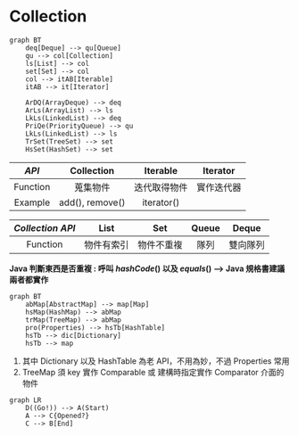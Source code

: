# Collection

```mermaid
graph BT
    deq[Deque] --> qu[Queue]
    qu --> col[Collection]
    ls[List] --> col
    set[Set] --> col
    col --> itAB[Iterable]
    itAB --> it[Iterator]

    ArDQ(ArrayDeque) --> deq
    ArLs(ArrayList) --> ls
    LkLs(LinkedList) --> deq
    PriQe(PriorityQueue) --> qu
    LkLs(LinkedList) --> ls
    TrSet(TreeSet) --> set
    HsSet(HashSet) --> set
```

*API*|Collection|Iterable|Iterator
:-:|:-:|:-:|:-:
Function|蒐集物件|迭代取得物件|實作迭代器
Example|add(), remove()|iterator()|

*Collection API*|List|Set|Queue|Deque
:-:|:-:|:-:|:-:|:-:
Function|物件有索引|物件不重複|隊列|雙向隊列

**Java 判斷東西是否重複 : 呼叫 $hashCode()$ 以及 $equals()$ --> Java 規格書建議兩者都實作**

```mermaid
graph BT
    abMap[AbstractMap] --> map[Map]
    hsMap(HashMap) --> abMap
    trMap(TreeMap) --> abMap
    pro(Properties) --> hsTb[HashTable]
    hsTb --> dic[Dictionary]
    hsTb --> map
```

1. 其中 Dictionary 以及 HashTable 為老 API，不用為妙，不過 Properties 常用
2. TreeMap 須 key 實作 Comparable 或 建構時指定實作 Comparator 介面的物件


<!-- ```flow
st=>start: Start
e=>end: End
op1=>operation: My Operation
sub1=>subroutine: My Subroutine
cond=>condition: Yes or No?
io=>inputoutput: catch something...
``` -->


```mermaid
graph LR
    D((Go!)) --> A(Start)
    A --> C{Opened?}
    C --> B[End]
```